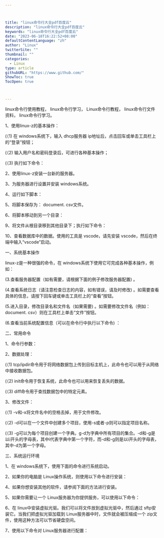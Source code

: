 ```yaml
---



title: "linux命令行大全pdf百度云"
description: "linux命令行大全pdf百度云"
keywords: "linux命令行大全pdf百度云"
date: "2023-06-18T16:22:52+08:00"
defaultContentLanguage: "zh"
author: "Linux"
twitterSite: ""
thumbnail: ""
categories:
  - Linux
type: article
githubURL: "https://www.github.com/"
ShowToc: true
TocOpen: true



---
```


linux命令行使用教程， linux命令行学习， Linux命令行教程， linux命令行文件资料， linux命令行学习。

1、使用linux-z的基本操作：

(（1) 在 windows系统下，输入 dhcp服务器 ip地址后，点击回车或单击工具栏上的“登录”按钮；

(（2) 输入用户名和密码登录后，可进行各种基本操作；

(（3) 执行如下命令：

2、使用linux-z安装一台新的服务器。

3、为服务器进行设置并安装 windows系统。

4、运行如下脚本：

5、将脚本保存为： document. csv文件。

6、将脚本移动到另一个目录：

9、将文件从根目录移到其他目录下；执行如下命令：

10、查看数据库中的数据。使用的工具是 vscode，请先安装 vscode，然后在终端中输入“vscode”启动。

一、系统基本操作

linux-z是一种很强的命令，在 windows系统下使用它可完成各种基本操作，例如：

(3.查看服务器配置（如有需要，请根据下面的例子修改服务器配置) 。

(4.查看系统日志（请注意检查日志的内容，如有错误，请及时修改) 。如需要查看具体的信息，请按下回车键或单击工具栏上的“查看”按钮。

(5.进入目录，修改目录名和文件名（如果需要) 。如需要修改文件名（例如： document. csv）则在工具栏上单击“文件”按钮。

(6.查看当前系统配置信息（可以在命令行中执行以下命令) ：

二、常用命令

1、命令行参数：

2、数据处理：

(（1)  tcp/ipdir命令用于将网络数据包上传到目标主机上，此命令也可以用于从网络中接收数据包。

(（2)  init命令用于恢复系统，此命令也可以用来恢复丢失的数据。

(（3)  diff命令用于查找数据包中的特定元素。

3、修改文件：

(（1) -v和-x将文件名中的空格去掉，用于文件修改。

(（2) -d可以在一个文件中创建多个项目，使用-s或者-p则可以指定项目名称。

(（3) -g可以为每个项目创建一个字典。g-d为字典中所有项目的集合。-d和-g是以i开头的字母表，其中i代表字典中第一个字符，而-d和-g则是以i开头的字母表，其中-d为第一个字母。

三、系统运行环境

1、在 windows系统下，使用下面的命令进行系统启动。

2、如果你的电脑是 Linux操作系统，则使用以下命令进行安装：

4、如果你想安装其他的软件，请参阅下面的方法进行安装。

5、如果你需要让一个 Linux服务器为你提供服务，可以使用以下命令：

6、在 linux中安装虚拟光驱。我们可以将文件放到虚拟光驱中，然后通过 sftp安装它。当我们把虚拟光驱加载到 Linux服务器中时，文件就会被压缩成一个 zip文件，使用这种方法可以节省硬盘空间。

7、使用以下命令对 Linux服务器进行配置：